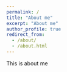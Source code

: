 ```yaml
---
permalink: /
title: "About me"
excerpt: "About me"
author_profile: true
redirect_from: 
  - /about/
  - /about.html
---
```


This is about me
